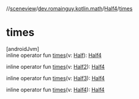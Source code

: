 //[sceneview](../../../index.md)/[dev.romainguy.kotlin.math](../index.md)/[Half4](index.md)/[times](times.md)

# times

[androidJvm]\
inline operator fun [times](times.md)(v: [Half](../-half/index.md)): [Half4](index.md)

inline operator fun [times](times.md)(v: [Half2](../-half2/index.md)): [Half4](index.md)

inline operator fun [times](times.md)(v: [Half3](../-half3/index.md)): [Half4](index.md)

inline operator fun [times](times.md)(v: [Half4](index.md)): [Half4](index.md)
